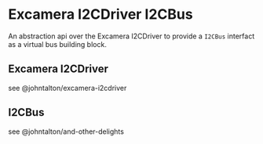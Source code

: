 # Excamera I2CDriver I2CBus

An abstraction api over the Excamera I2CDriver to provide a `I2CBus` interfact as a virtual bus building block.

## Excamera I2CDriver

see @johntalton/excamera-i2cdriver

## I2CBus

see @johntalton/and-other-delights
